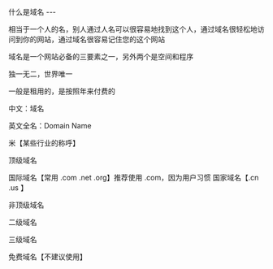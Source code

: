什么是域名 --- 

相当于一个人的名，别人通过人名可以很容易地找到这个人，通过域名很轻松地访问到你的网站，通过域名很容易记住您的这个网站

域名是一个网站必备的三要素之一，另外两个是空间和程序

独一无二，世界唯一

一般是租用的，是按照年来付费的

中文：域名

英文全名：Domain Name

米【某些行业的称呼】

顶级域名

国际域名【常用 .com .net .org】推荐使用 .com，因为用户习惯   国家域名【.cn .us 】

非顶级域名

二级域名

三级域名

免费域名【不建议使用】

